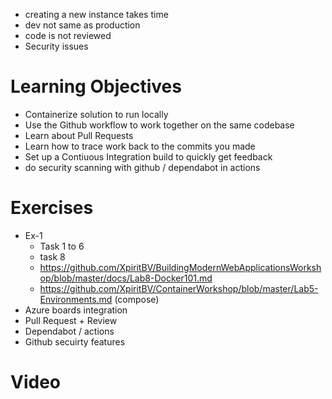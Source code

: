 * creating a new instance takes time
* dev not same as production
* code is not reviewed
* Security issues


# Learning Objectives

* Containerize solution to run locally
* Use the Github workflow to work together on the same codebase
* Learn about Pull Requests
* Learn how to trace work back to the commits you made
* Set up a Contiuous Integration build to quickly get feedback
* do security scanning with github / dependabot in actions


# Exercises
 * Ex-1
    * Task 1 to 6
    * task 8
    * https://github.com/XpiritBV/BuildingModernWebApplicationsWorkshop/blob/master/docs/Lab8-Docker101.md
    * https://github.com/XpiritBV/ContainerWorkshop/blob/master/Lab5-Environments.md (compose)
* Azure boards integration
* Pull Request + Review
* Dependabot / actions
* Github secuirty features

# Video

